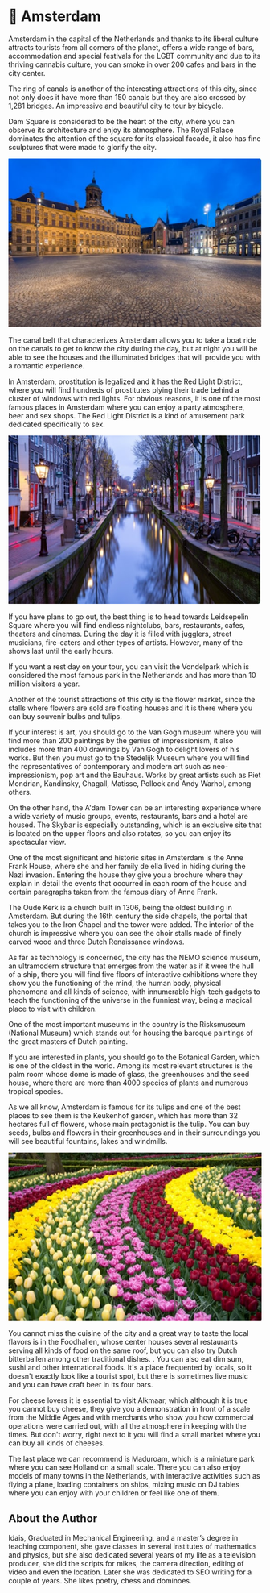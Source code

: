# 🌃 Amsterdam

Amsterdam in the capital of the Netherlands and thanks to its liberal culture attracts tourists from all corners of the planet, offers a wide range of bars, accommodation and special festivals for the LGBT community and due to its thriving cannabis culture, you can smoke in over 200 cafes and bars in the city center.

The ring of canals is another of the interesting attractions of this city, since not only does it have more than 150 canals but they are also crossed by 1,281 bridges. An impressive and beautiful city to tour by bicycle.

Dam Square is considered to be the heart of the city, where you can observe its architecture and enjoy its atmosphere. The Royal Palace dominates the attention of the square for its classical facade, it also has fine sculptures that were made to glorify the city.

![Amsterdam](_static/images/amsterdam/amsterdam1.jpeg)

The canal belt that characterizes Amsterdam allows you to take a boat ride on the canals to get to know the city during the day, but at night you will be able to see the houses and the illuminated bridges that will provide you with a romantic experience.

In Amsterdam, prostitution is legalized and it has the Red Light District, where you will find hundreds of prostitutes plying their trade behind a cluster of windows with red lights. For obvious reasons, it is one of the most famous places in Amsterdam where you can enjoy a party atmosphere, beer and sex shops. The Red Light District is a kind of amusement park dedicated specifically to sex.

![Amsterdam](_static/images/amsterdam/amsterdam2.jpeg)

If you have plans to go out, the best thing is to head towards Leidsepelin Square where you will find endless nightclubs, bars, restaurants, cafes, theaters and cinemas. During the day it is filled with jugglers, street musicians, fire-eaters and other types of artists. However, many of the shows last until the early hours.

If you want a rest day on your tour, you can visit the Vondelpark which is considered the most famous park in the Netherlands and has more than 10 million visitors a year.

Another of the tourist attractions of this city is the flower market, since the stalls where flowers are sold are floating houses and it is there where you can buy souvenir bulbs and tulips.

If your interest is art, you should go to the Van Gogh museum where you will find more than 200 paintings by the genius of impressionism, it also includes more than 400 drawings by Van Gogh to delight lovers of his works. But then you must go to the Stedelijk Museum where you will find the representatives of contemporary and modern art such as neo-impressionism, pop art and the Bauhaus. Works by great artists such as Piet Mondrian, Kandinsky, Chagall, Matisse, Pollock and Andy Warhol, among others.

On the other hand, the A'dam Tower can be an interesting experience where a wide variety of music groups, events, restaurants, bars and a hotel are housed. The Skybar is especially outstanding, which is an exclusive site that is located on the upper floors and also rotates, so you can enjoy its spectacular view.

One of the most significant and historic sites in Amsterdam is the Anne Frank House, where she and her family de ella lived in hiding during the Nazi invasion. Entering the house they give you a brochure where they explain in detail the events that occurred in each room of the house and certain paragraphs taken from the famous diary of Anne Frank.

The Oude Kerk is a church built in 1306, being the oldest building in Amsterdam. But during the 16th century the side chapels, the portal that takes you to the Iron Chapel and the tower were added. The interior of the church is impressive where you can see the choir stalls made of finely carved wood and three Dutch Renaissance windows.

As far as technology is concerned, the city has the NEMO science museum, an ultramodern structure that emerges from the water as if it were the hull of a ship, there you will find five floors of interactive exhibitions where they show you the functioning of the mind, the human body, physical phenomena and all kinds of science, with innumerable high-tech gadgets to teach the functioning of the universe in the funniest way, being a magical place to visit with children.

One of the most important museums in the country is the Risksmuseum (National Museum) which stands out for housing the baroque paintings of the great masters of Dutch painting.

If you are interested in plants, you should go to the Botanical Garden, which is one of the oldest in the world. Among its most relevant structures is the palm room whose dome is made of glass, the greenhouses and the seed house, where there are more than 4000 species of plants and numerous tropical species.

As we all know, Amsterdam is famous for its tulips and one of the best places to see them is the Keukenhof garden, which has more than 32 hectares full of flowers, whose main protagonist is the tulip. You can buy seeds, bulbs and flowers in their greenhouses and in their surroundings you will see beautiful fountains, lakes and windmills.

![Amsterdam](_static/images/amsterdam/amsterdam3.jpeg)

You cannot miss the cuisine of the city and a great way to taste the local flavors is in the Foodhallen, whose center houses several restaurants serving all kinds of food on the same roof, but you can also try Dutch bitterballen among other traditional dishes. . You can also eat dim sum, sushi and other international foods. It's a place frequented by locals, so it doesn't exactly look like a tourist spot, but there is sometimes live music and you can have craft beer in its four bars.

For cheese lovers it is essential to visit Alkmaar, which although it is true you cannot buy cheese, they give you a demonstration in front of a scale from the Middle Ages and with merchants who show you how commercial operations were carried out, with all the atmosphere in keeping with the times. But don't worry, right next to it you will find a small market where you can buy all kinds of cheeses.

The last place we can recommend is Maduroam, which is a miniature park where you can see Holland on a small scale. There you can also enjoy models of many towns in the Netherlands, with interactive activities such as flying a plane, loading containers on ships, mixing music on DJ tables where you can enjoy with your children or feel like one of them.

## About the Author

Idais, Graduated in Mechanical Engineering, and a master’s degree in teaching component, she gave classes in several institutes of mathematics and physics, but she also dedicated several years of my life as a television producer, she did the scripts for mikes, the camera direction, editing of video and even the location. Later she was dedicated to SEO writing for a couple of years. She likes poetry, chess and dominoes.
